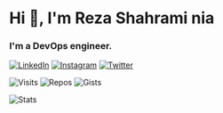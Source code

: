 <!--
**rshahrami/rshahrami** is a ✨ _special_ ✨ repository because its `README.md` (this file) appears on your GitHub profile.

Here are some ideas to get you started:

- 🔭 I’m currently working on ...
- 🌱 I’m currently learning ...
- 👯 I’m looking to collaborate on ...
- 🤔 I’m looking for help with ...
- 💬 Ask me about ...
- 📫 How to reach me: ...
- 😄 Pronouns: ...
- ⚡ Fun fact: ...
-->

# Hi 👋, I'm Reza Shahrami nia

### I'm a DevOps engineer.

[![LinkedIn](https://img.shields.io/badge/linkedin-%230077B5.svg?style=for-the-badge&logo=linkedin&logoColor=white)](https://www.linkedin.com/in/ssbostan)
[![Instagram](https://img.shields.io/badge/instagram-%23E4405F.svg?style=for-the-badge&logo=Instagram&logoColor=white)](https://www.instagram.com/b9t.ir)
[![Twitter](https://img.shields.io/badge/twitter-%231DA1F2.svg?style=for-the-badge&logo=Twitter&logoColor=white)](https://twitter.com/b9t_ir)

![Visits](https://badges.pufler.dev/visits/rshahrami/rshahrami)
![Repos](https://badges.pufler.dev/repos/rshahrami)
![Gists](https://badges.pufler.dev/gists/rshahrami)

![Stats](https://github-readme-stats.vercel.app/api?username=rshahrami&include_all_commits=true&theme=merko)
